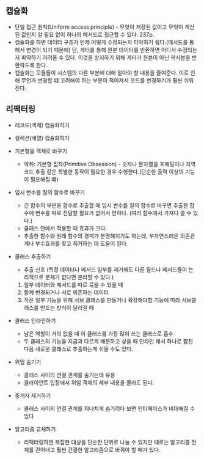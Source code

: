## 캡슐화

- 단일 접근 원칙(Uniform access principle) - 무엇이 저장된 값이고 무엇이 계산된 값인지 알 필요 없이 하나의 메서드로 접근할 수 있다. 237p.
- 캡슐화를 하면 데이터 구조가 언제 어떻게 수정되는지 파악하기 쉽다.(메서드를 통해서 변경이 되기 때문에) 단, 게터를 통해 원본 데이터를 반환하면 어디서 수정되는지 파악하기 어려울 수 있다. 이것을 방지하기 위해 게터가 원본이 아닌 복사본을 반환하도록 한다.
- 캡슐화는 모듈들이 시스템의 다른 부분에 대해 알아야 할 내용을 줄여준다. 이로 인해 무언가 변경할 떄 고려해야 하는 부분이 적어져서 코드를 변경하기가 훨씬 쉬워진다.

## 리팩터링

- 레코드(객체) 캡슐화하기
- 컬렉션(배열) 캡슐화하기

- 기본형을 객체로 바꾸기
  - 악취: 기본형 집착(Primitive Obsession) - 숫자나 문자열을 포매팅이나 지역 코드 추출 같은 특별한 동작이 필요한 경우 수행한다.(단순한 출력 이상의 기능이 필요해질 떄)
- 임시 변수를 질의 함수로 바꾸기
  - 긴 함수의 부분을 함수로 추출할 때 임시 변수를 질의 함수로 바꾸면 추출한 함수에 변수를 따로 전달할 필요가 없어서 편하다. (여러 함수에서 가져다 쓸 수 있다.)
  - 클래스 안에서 적용할 때 효과가 크다.
  - 추출한 함수와 원래 함수의 경계가 분명해지기도 하는데, 부자연스러운 의존관계나 부수효과를 찾고 제거하는 데 도움이 된다.
- 클래스 추출하기
  - 추출 신호 (특정 데이터나 메서드 일부를 제거해도 다른 필드나 메서드들이 논리적으로 문제가 없다면 분리할 수 있다.)
  1. 일부 데이터와 메서드를 따로 묶을 수 있을 때
  2. 함께 변경되거나 서로 의존하는 데이터
  3. 작은 일부 기능을 위해 서브 클래스를 만들거나 확장해야할 기능에 따라 서브클래스를 만드는 방식이 달라질 때
- 클래스 인라인하기
  - 남은 역할이 거의 없을 때 이 클래스를 가장 많이 쓰는 클래스로 흡수
  - 두 클래스의 기능을 지금과 다르게 배분하고 싶을 때 인라인 해서 하나로 합친 다음 새로운 클래스로 추출하는게 쉬울 수도 있다.
- 위임 숨기기
  - 클래스 사이의 연결 관계를 숨기는데 유용
  - 클라이언트 입장에서 위임 객체의 세부 내용을 몰라도 된다.
- 중개자 제거하기
  - 클래스 사이의 연결 관계를 지나치게 숨기려다 보면 인터페이스가 비대해질 수 있다
- 알고리즘 교체하기
  - 리팩터링하면 복잡한 대상을 단순한 단위로 나눌 수 있지만 때로는 알고리즘 전체를 걷어내고 훨씬 간결한 알고리즘으로 바꿔야 할 때가 있다.
